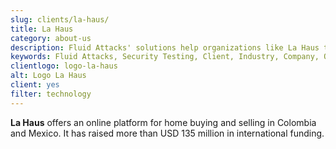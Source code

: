 ```yaml
---
slug: clients/la-haus/
title: La Haus
category: about-us
description: Fluid Attacks' solutions help organizations like La Haus to identify security vulnerabilities in their systems and manage their attack surfaces.
keywords: Fluid Attacks, Security Testing, Client, Industry, Company, Organization, Pentesting, Ethical Hacking, La Haus
clientlogo: logo-la-haus
alt: Logo La Haus
client: yes
filter: technology
---
```


**La Haus** offers an online platform for home buying and selling
in Colombia and Mexico.
It has raised more than USD 135 million
in international funding.
